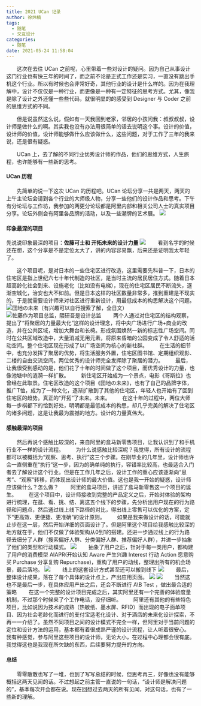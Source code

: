 ```yaml
---
title: 2021 UCan 记录
author: 徐炜楠
tags:
  - 随笔
  - 交互设计
categories:
  - 随笔
date: 2021-05-24 11:58:04
---
```


　　这次在去往 UCan 之前呢，心里带着一些对设计的疑问。因为自己从事设计这门行业也有快三年的时间了，而之前不论是正式工作还是实习，一直没有跳出手机这个行业。所以有时候也会非常好奇，其他行业的设计是什么样的。因为在我理解中，设计不仅仅是一种行业，而更像是一种有一定特征的思考方式。尤其，像我是除了设计之外还懂一些些代码，就很明显的的感受到 Designer 与 Coder 之前的思维方式的不同。
<!-- more -->
　　但是说虽然这么说，假如有一天我回到老家，邻居的小孩问我：叔叔叔叔，设计师是做什么的啊。其实我也没有办法用很简单的话去说明这个事。设计的价值，设计师的价值，设计师能够做什么应该做什么，这些问题，对于工作了三年的我来说，还是很有疑惑。

　　UCan 上，去了解的不同行业优秀设计师的作品，他们的思维方式，人生旅程，也许能够有一些新的思考。

#### UCan 历程
　　先简单的说一下这次 UCan 的历程吧。UCan 论坛分享一共是两天，两天的上午主论坛会请到各个行业的大师级人物，分享一些他们的设计作品和思考。下午有分论坛与工作坊，我参加的两更分论坛都是阿里内部和相关公司人士的真实项目分享。论坛外侧会有阿里各品牌的活动，以及一些潮牌的艺术展。
![](https://pic1.zhimg.com/80/v2-5e206974e944a0878c9cef25a10e09bc_720w.jpg)
#### 印象最深的项目
先说说印象最深的项目：**佐藤可士和 开拓未来的设计力量**
![](https://pic4.zhimg.com/80/v2-645e747d72bcceb5620e738184730593_720w.jpg)
　　看到名字的时候还在想，这个分享是不是定位太大了，讲的内容容易飘，后来还是证明我太年轻了。

　　这个项目呢，是对日本的一些住宅区进行改造，这里需要先科普一下，日本的住宅区是指上世纪六七十年代制造的社区，是当时主流的居民居住方式。随着日本超高龄化社会到来、设施老化（比如没有电梯），现在的住宅区居民不断流失，逐渐空城化，治安也大不如前。但是日本这样的社区数量非常多，推到重建是不现实的，于是就需要设计师来对社区进行重新设计，用最低成本的构思解决这个问题。
![団地の未来（有兴趣可以自行搜索了解，全日文）](https://pic1.zhimg.com/80/v2-97c38119411442121cdc95b3668a9678_720w.jpg)
![佐藤作为项目总监，隈研吾是设计总监](https://pic3.zhimg.com/80/v2-3a980d9f1f931254213899aa935ca0f6_720w.jpg)
　　两个人通过对住宅区的结构观察，提出了“将聚居的力量最大化”这样的设计理念，将中央广场进行广场+商业的改造，并在公共区域，增加大舞台和长椅。形成氛围焕然一新的标志性广场空间。同时在公共区域改造中，大量消减无用元素，将原来昏暗的公园变成了令人舒适的活动空间。整个住宅区现在形成了以广场空间为核心的新社群。
　　在生活的细节中，也充分发挥了聚居的优势，将生活服务外置，住宅区图书馆、定期组织观影、二楼的自由交流空间。两位优秀的设计师完全发挥除了聚居的潜力。
　　最后，让我很受到感动的是，他们花了十年的时间做了这个项目，而优秀设计的力量，也像池塘中的涟漪一样扩散。
　　新住宅区开始成为一个景点，电影《哥斯拉》也曾经在此取景。住宅区改造的这个项目《団地の未来》，也有了自己的品牌字体，推广T恤，成为了一种文化，逐渐扩散到了其他的住宅区，年轻人也开始有了回到住宅区的趋势。真正的“开拓”了未来。未来。
　　在这十年的过程中，两位大师每一步棋都下的恰到好处，明明都是最低成本的构思，却几乎完美的解决了住宅区的诸多问题，这是让我最为震撼的地方。设计的力量真伟大。
#### 感触最深的项目
　　然后再说个感触比较深的，来自阿里的盒马新零售项目，让我认识到了和手机行业不一样的设计流程。
　　为什么说感触比较深呢？我觉得，所有设计的流程都可以被概括为“观察、思考、执行”这三个步骤。在刚毕业的几年里，设计师也许会一直侧重在“执行”这一步，因为的确单纯的执行，容错率比较高，也最适合入门者去了解设计这个行业。但是在工作几年之后，设计工作的重心应该逐渐向“思考”、“观察”转移，而体现出设计师的最大价值。这也是我一开始的疑惑，设计师应该做什么？怎么做？
　　阿里的盒马项目，讲述了盒马新零售这一个项目的诞生。
　　在这个项目中，设计师接收到完整的产品定义之后，开始对体验的架构进行梳理，在逛、看、挑、结、离这五个线下的步骤，先分析出用户现在的行为路径和问题点，然后通过线上线下路径的对比，得出线上零售可以优化的方案，定下“更高效、更便捷、更准确”的设计原则。
　　如果是我来做设计的话，可能就止步在这一层，然后开始详细的页面设计了。但是阿里这个项目给我感触比较深的地方就在于，他们不仅做了体验架构从0到1的搭建。还进一步通过线上的行为路径去细分了人群（搜索偏好人群、分类偏好人群、推荐偏好人群），并进一步抽象了他们的类型和行动模式。 
![](https://pic3.zhimg.com/80/v2-9bf0d46bdef3cd97b20a1bd2b308fed2_720w.jpg)
　　抽象了用户之后，针对于每一类用户，都构建了用户的消费模型 AIAPR(开始认知 Aware 产生兴趣 Interest 行动 Action 愿意购买 Purchase 分享复购 Repurchase)，重构了用户的动线，整理出所有的机会场景，最后落地。
![](https://pic2.zhimg.com/80/v2-3dff85156f5bbdd0990bce766b6f53bd_720w.jpg)
　　线上的这套设计方式甚至还可以搬到线下
![](https://pic4.zhimg.com/80/v2-77c82577c38e664a241cde50d3e99927_720w.jpg)
　　最后，整体设计成果，落在了每个具体的设计点上，产出应用页面。
![](https://pic2.zhimg.com/80/v2-4c11315babe9bef846cde5468f0c4bf5_720w.jpg)
![](https://pic3.zhimg.com/80/v2-df0588b23082e8d9ba509d23f2030a52_720w.jpg)
　　当然这也不是最后一步，在具体应用产出之后，还会不断进行 A\B Test ，做出最合适的策略
　　在这一个完整的设计项目完成之后，其实阿里还有一个完善的体验度量机制，不过那个时候来了个工作电话，没仔细听。
　　阿里还有其他的有些特色项目，比如说因为技术的成熟（热敏纸、墨水屏、RFID）而出现的电子面单项目、因为社会老龄化而进行的支付宝适老化设计、对于酒店的未来化设计探索，不再一一介绍了。虽然不同项目之间的设计模式不完全一样，但阿里对于当前问题的定位和设计方法的运用，基本都有着很成熟严谨的设计流程，让人听着很安心。
我有种感觉，参与阿里这些项目的设计师，无论大小，在过程中心理都会很有底。我觉得这也是我现在所欠缺的东西，后续要努力提升的方向。
#### 总结
　　零零散散也写了一堆，也到了写写总结的时候，但思考再三，好像也没有能够概括这两天见闻的话。不过想起之前主管一直说的一句话，“设计师是解决问题的”，基本每次开会都在说。现在回想过去两天的所有见闻，对这句话，也有了一些新的理解。
